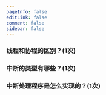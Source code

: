 ```yaml
---
pageInfo: false
editLink: false
comment: false
sidebar: false
---
```


### 线程和协程的区别？(1次)

### 中断的类型有哪些？(1次)

### 中断处理程序是怎么实现的？(1次)